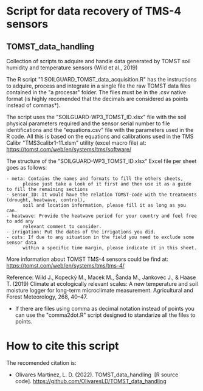 # Script for data recovery of TMS-4 sensors
## TOMST_data_handling

Collection of scripts to adquire and handle data generated by TOMST soil humidity and temperature sensors
(Wild et al., 2019)

The R script "1 SOILGUARD_TOMST_data_acquisition.R" has the instructions to adquire, process and integrate 
in a single file the raw TOMST data files contained in the "a procesar" folder. The files must be in the 
.csv native format (is highly recomended that the decimals are considered as points instead of commas*).

The script uses the "SOILGUARD-WP3_TOMST_ID.xlsx" file with the soil physical parameters required and the 
sensor serial number to file identifications and the "equations.csv" file with the parameters used in the 
R code. All this is based on the equations and calibrations used in the TMS Calibr "TMS3calibr1-11.xlsm" 
utility (excel macro file) at: https://tomst.com/web/en/systems/tms/software/ 

The structure of the "SOILGUARD-WP3_TOMST_ID.xlsx" Excel file per sheet goes as follows:

    - meta: Contains the names and formats to fill the others sheets, 
          please just take a look of it first and then use it as a guide to fill the remaining sections
    - sensor_ID: It would have the relation TOMST-code with the treatments (drought, heatwave, control), 
          soil and location information, please fill it as long as you can.
    - heatwave: Provide the heatwave period for your country and feel free to add any 
          relevant comment to consider.
    - irrigation: Put the dates of the irrigations you did.
    - cuts: If due to any situation in the field you need to exclude some sensor data 
          within a specific time margin, please indicate it in this sheet. 

More information about TOMST TMS-4 sensors could be find at:
https://tomst.com/web/en/systems/tms/tms-4/

Reference:
 Wild J., Kopecký M., Macek M., Šanda M., Jankovec J., & Haase T. (2019) Climate at ecologically relevant 
 scales: A new temperature and soil moisture logger for long-term microclimate measurement. Agricultural 
 and Forest Meteorology, 268, 40–47.

* If there are files using comma as decimal notation instead of points you can use the "comma2dot.R" script
   designed to standarize all the files to points.

# How to cite this script
The recomended citation is:
- Olivares Martinez, L. D. (2022). TOMST_data_handling  [R source code]. https://github.com/OlivaresLD/TOMST_data_handling

